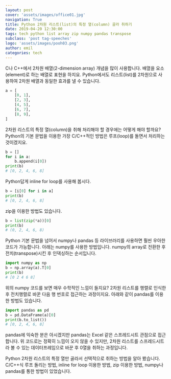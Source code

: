 ```yaml
---
layout: post
cover: 'assets/images/office01.jpg'
navigation: True
title: Python 2차원 리스트(list)의 특정 열(column) 골라 취하기
date: 2019-04-20 12:30:00
tags: tech python list array zip numpy pandas transpose
subclass: 'post tag-speeches'
logo: 'assets/images/pooh03.png'
author: emil
categories: tech
---
```


C나 C++에서 2차원 배열(2-dimension array) 개념을 많이 사용합니다. 배열을 요소(element)로 하는 배열로 표현을 하지요. Python에서도 리스트(list)를 2차원으로 사용하여 2차원 배열과 동일한 효과를 낼 수 있습니다.

```python
a = [
    [0, 1],
    [2, 3],
    [4, 5],
    [6, 7],
    [8, 9],
]
```

2차원 리스트의 특정 열(column)을 취해 처리해야 할 경우에는 어떻게 해야 할까요? Python의 기본 문법을 이용한 가장 C/C++적인 방법은 루프(loop)를 돌면서 처리하는 것이겠지요.

```python
b = []
for i in a:
    b.append(i[0])
print(b)
# [0, 2, 4, 6, 8]
```

Python답게 inline for loop를 사용해 봅시다.

```python
b = [i[0] for i in a]
print(b)
# [0, 2, 4, 6, 8]
```

zip을 이용한 방법도 있습니다.

```python
b = list(zip(*a))[0]
print(b)
# (0, 2, 4, 6, 8)
```

Python 기본 문법을 넘어서 numpy나 pandas 등 라이브러리를 사용하면 훨씬 우아한 코드가 가능합니다. 아래는 numpy를 사용한 방법입니다. numpy의 array로 전환한 후 전치(transpose)시킨 후 인덱싱하는 순서입니다.

```python
import numpy as np
b = np.array(a).T[0]
print(b)
# [0 2 4 6 8]
```

위의 numpy 코드를 보면 매우 수학적인 느낌이 들지요? 2차원 리스트를 행렬로 인식한 후 전치행렬로 바꾼 다음 행 번호로 접근하는 과정이지요. 아래와 같이 pandas를 이용한 방법도 있습니다.

```python
import pandas as pd
b = pd.DataFrame(a)[0]
print(b.to_list())
# [0, 2, 4, 6, 8]
```

pandas에 익숙한 분은 아시겠지만 pandas는 Excel 같은 스프레드시트 관점으로 접근합니다. 위 코드로는 정확히 느낌이 오지 않을 수 있지만, 2차원 리스트를 스프레드시트라 볼 수 있는 데이터프레임으로 바꾼 후 0열을 취하는 과정입니다.

Python 2차원 리스트의 특정 열만 골라서 선택적으로 취하는 방법을 알아 봤습니다. C/C++식 루프 돌리는 방법, inline for loop 이용한 방법, zip 이용한 방법, numpy나 pandas를 통한 방법이 있었습니다.